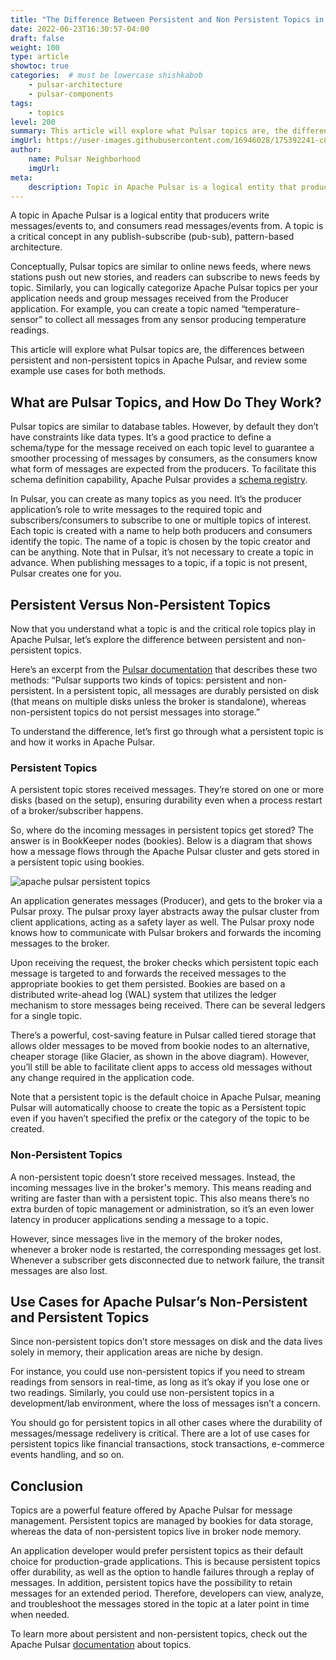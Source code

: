 ```yaml
---
title: "The Difference Between Persistent and Non Persistent Topics in Apache Pulsar"
date: 2022-06-23T16:30:57-04:00
draft: false
weight: 100
type: article
showtoc: true
categories:  # must be lowercase shishkabob
    - pulsar-architecture
    - pulsar-components
tags:
    - topics
level: 200
summary: This article will explore what Pulsar topics are, the differences between persistent and non-persistent topics in Apache Pulsar, and review some example use cases for both methods.
imgUrl: https://user-images.githubusercontent.com/16946028/175392241-c8347127-d310-4acd-9a99-0e757bd5e98f.png
author:
    name: Pulsar Neighborhood
    imgUrl:
meta:
    description: Topic in Apache Pulsar is a logical entity that producers write messages to & consumers read from. Read more to know about Persistent & Non-Persistent topics.
---
```


A topic in Apache Pulsar is a logical entity that producers write messages/events to, and consumers read messages/events from. A topic is a critical concept in any publish-subscribe (pub-sub), pattern-based architecture.

Conceptually, Pulsar topics are similar to online news feeds, where news stations push out new stories, and readers can subscribe to news feeds by topic. Similarly, you can logically categorize Apache Pulsar topics per your application needs and group messages received from the Producer application. For example, you can create a topic named “temperature-sensor” to collect all messages from any sensor producing temperature readings.

This article will explore what Pulsar topics are, the differences between persistent and non-persistent topics in Apache Pulsar, and review some example use cases for both methods.

## What are Pulsar Topics, and How Do They Work?

Pulsar topics are similar to database tables. However, by default they don’t have constraints like data types. It’s a good practice to define a schema/type for the message received on each topic level to guarantee a smoother processing of messages by consumers, as the consumers know what form of messages are expected from the producers. To facilitate this schema definition capability, Apache Pulsar provides a [schema registry](https://pulsar.apache.org/docs/next/schema-get-started).

In Pulsar, you can create as many topics as you need. It’s the producer application’s role to write messages to the required topic and subscribers/consumers to subscribe to one or multiple topics of interest. Each topic is created with a name to help both producers and consumers identify the topic. The name of a topic is chosen by the topic creator and can be anything. Note that in Pulsar, it’s not necessary to create a topic in advance. When publishing messages to a topic, if a topic is not present, Pulsar creates one for you.

## Persistent Versus Non-Persistent Topics

Now that you understand what a topic is and the critical role topics play in Apache Pulsar, let’s explore the difference between persistent and non-persistent topics.

Here’s an excerpt from the [Pulsar documentation](https://pulsar.apache.org/docs/concepts-messaging/#topics) that describes these two methods: “Pulsar supports two kinds of topics: persistent and non-persistent. In a persistent topic, all messages are durably persisted on disk (that means on multiple disks unless the broker is standalone), whereas non-persistent topics do not persist messages into storage.”

To understand the difference, let’s first go through what a persistent topic is and how it works in Apache Pulsar.

### Persistent Topics

A persistent topic stores received messages. They’re stored on one or more disks (based on the setup), ensuring durability even when a process restart of a broker/subscriber happens.

So, where do the incoming messages in persistent topics get stored? The answer is in BookKeeper nodes (bookies). Below is a diagram that shows how a message flows through the Apache Pulsar cluster and gets stored in a persistent topic using bookies.

![apache pulsar persistent topics](https://user-images.githubusercontent.com/16946028/175391962-642b9c70-57e4-45fa-b05e-6dfb8fc5eece.png)

An application generates messages (Producer), and gets to the broker via a Pulsar proxy. The pulsar proxy layer abstracts away the pulsar cluster from client applications, acting as a safety layer as well. The Pulsar proxy node knows how to communicate with Pulsar brokers and forwards the incoming messages to the broker.

Upon receiving the request,  the broker checks which persistent topic each message is targeted to and forwards the received messages to the appropriate bookies to get them persisted. Bookies are based on a distributed write-ahead log (WAL) system that utilizes the ledger mechanism to store messages being received. There can be several ledgers for a single topic.

There’s a powerful, cost-saving feature in Pulsar called tiered storage that allows older messages to be moved from bookie nodes to an alternative, cheaper storage (like Glacier, as shown in the above diagram). However, you’ll still be able to facilitate client apps to access old messages without any change required in the application code.

Note that a persistent topic is the default choice in Apache Pulsar, meaning Pulsar will automatically choose to create the topic as a Persistent topic even if you haven’t specified the prefix or the category of the topic to be created.

### Non-Persistent Topics

A non-persistent topic doesn’t store received messages. Instead, the incoming messages live in the broker's memory. This means reading and writing are faster than with a persistent topic. This also means there’s no extra burden of topic management or administration, so it’s an even lower latency in producer applications sending a message to a topic.

However, since messages live in the memory of the broker nodes, whenever a broker node is restarted, the corresponding messages get lost. Whenever a subscriber gets disconnected due to network failure, the transit messages are also lost.

## Use Cases for Apache Pulsar’s Non-Persistent and Persistent Topics

Since non-persistent topics don’t store messages on disk and the data lives solely in memory, their application areas are niche by design.

For instance, you could use non-persistent topics if you need to stream readings from sensors in real-time, as long as it’s okay if you lose one or two readings. Similarly, you could use non-persistent topics in a development/lab environment, where the loss of messages isn’t a concern.

You should go for persistent topics in all other cases where the durability of messages/message redelivery is critical. There are a lot of use cases for persistent topics like financial transactions, stock transactions, e-commerce events handling, and so on.

## Conclusion

Topics are a powerful feature offered by Apache Pulsar for message management. Persistent topics are managed by bookies for data storage, whereas the data of non-persistent topics live in broker node memory.

An application developer would prefer persistent topics as their default choice for production-grade applications. This is because persistent topics offer durability, as well as the option to handle failures through a replay of messages. In addition, persistent topics have the possibility to retain messages for an extended period. Therefore, developers can view, analyze, and troubleshoot the messages stored in the topic at a later point in time when needed.

To learn more about persistent and non-persistent topics, check out the Apache Pulsar [documentation](https://pulsar.apache.org/docs/concepts-messaging/#topics) about topics.
